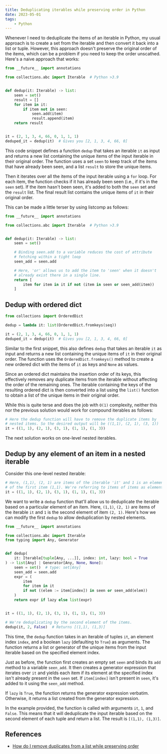 ```yaml
---
title: Deduplicating iterables while preserving order in Python
date: 2023-05-01
tags:
    - Python
---
```


Whenever I need to deduplicate the items of an iterable in Python, my usual approach
is to create a set from the iterable and then convert it back into a list or tuple.
However, this approach doesn't preserve the original order of the items, which can
be a problem if you need to keep the order unscathed. Here's a naive approach that
works:

```python
from __future__ import annotations

from collections.abc import Iterable  # Python >3.9


def dedup(it: Iterable) -> list:
    seen = set()
    result = []
    for item in it:
        if item not in seen:
            seen.add(item)
            result.append(item)
    return result


it = (2, 1, 3, 4, 66, 0, 1, 1, 1)
deduped_it = dedup(it)  # Gives you [2, 1, 3, 4, 66, 0]
```

This code snippet defines a function `dedup` that takes an iterable `it` as input and
returns a new list containing the unique items of the input iterable in their
original order. The function uses a set `seen` to keep track of the items that have
already been seen, and a list `result` to store the unique items.

Then it iterates over all the items of the input iterable using a `for` loop. For each
item, the function checks if it has already been seen (i.e., if it's in the `seen`
set). If the item hasn't been seen, it's added to both the `seen` set and the `result`
list. The final result list contains the unique items of `it` in their original order.

This can be made a little terser by using listcomp as follows:

```python
from __future__ import annotations

from collections.abc import Iterable  # Python >3.9


def dedup(it: Iterable) -> list:
    seen = set()

    # Binding seen.add to a variable reduces the cost of attribute
    # fetching within a tight loop
    seen_add = seen.add

    # Here, 'or' allows us to add the item to 'seen' when it doesn't
    # already exist there in a single line.
    return [
        item for item in it if not (item in seen or seen_add(item))
    ]
```

## Dedup with ordered dict

```python
from collections import OrderedDict

dedup = lambda it: list(OrderedDict.fromkeys(seq))

it = (2, 1, 3, 4, 66, 0, 1, 1, 1)
deduped_it = dedup(it)  # Gives you [2, 1, 3, 4, 66, 0]
```

Similar to the first snippet, this also defines `dedup` that takes an iterable `it` as
input and returns a new list containing the unique items of `it` in their original
order. The function uses the `OrderedDict.fromkeys()` method to create a new ordered
dict with the items of `it` as keys and `None` as values.

Since an ordered dict maintains the insertion order of its keys, this effectively
removes any duplicate items from the iterable without affecting the order of the
remaining ones. The iterable containing the keys of the resulting ordered dict is
then converted into a list using the `list()` function to obtain a list of the unique
items in their original order.

While this is quite terse and does the job with `O(1)` complexity, neither this nor the
previous solution would work for compound iterables as follows:

```python
# Here the dedup function will have to remove the duplicate items by
# nested items. So the desired output will be ((1,1), (2, 1), (3, 1))
it = ((1, 1), (2, 1), (3, 1), (1, 1), (1, 3))
```

The next solution works on one-level nested iterables.

## Dedup by any element of an item in a nested iterable

Consider this one-level nested iterable:

```python
# Here, (1,1), (2, 1) are items of the iterable 'it' and 1 is an element
# of the first item (1,1). We're referring to items of items as elements.
it = ((1, 1), (2, 1), (3, 1), (1, 1), (1, 3))
```

We want to write a `dedup` function that'll allow us to deduplicate the iterable based
on a particular element of an item. Here, `(1,1)`, `(2, 1)` are items of the iterable
`it` and `1` is the second element of item `(2, 1)`. Here's how we can modify the first
`dedup` to allow deduplication by nested elements.

```python
from __future__ import annotations

from collections.abc import Iterable
from typing import Any, Generator


def dedup(
    it: Iterable[tuple[Any, ...]], index: int, lazy: bool = True
) -> list[Any] | Generator[Any, None, None]:
    seen = set()  # type: set[Any]
    seen_add = seen.add
    expr = (
        item
        for item in it
        if not ((elem := item[index]) in seen or seen_add(elem))
    )
    return expr if lazy else list(expr)


it = ((1, 1), (2, 1), (3, 1), (1, 1), (1, 3))

# We're deduplicating by the second element of the items.
dedup(it, 2, False)  # Returns [(1,1), (1,3)]
```

This time, the `dedup` function takes in an iterable of tuples `it`, an element
index `index`, and a boolean `lazy` (defaulting to `True`) as arguments. The function
returns a list or generator of the unique items from the input iterable based on the
specified element index.

Just as before, the function first creates an empty set `seen` and binds its `add`
method to a variable `seen_add`. It then creates a generator expression that iterates
over `it` and yields each item if its element at the specified index isn't already
present in the `seen` set. If `item[index]` isn't present in `seen`, it's added to it
using the `seen_add` method.

If `lazy` is `True`, the function returns the generator expression verbatim. Otherwise,
it returns a list created from the generator expression.

In the example provided, the function is called with arguments `it`, `1`, and `False`.
This means that it will deduplicate the input iterable based on the second element of
each tuple and return a list. The result is `[(1,1), (1,3)]`.


## References

* [How do I remove duplicates from a list while preserving order]

[How do I remove duplicates from a list while preserving order]: (https://stackoverflow.com/questions/480214/how-do-i-remove-duplicates-from-a-list-while-preserving-order)
